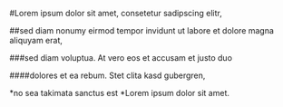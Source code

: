 #Lorem ipsum dolor sit amet, consetetur sadipscing elitr, 

##sed diam nonumy eirmod tempor invidunt ut labore et dolore magna aliquyam erat, 

###sed diam voluptua. At vero eos et accusam et justo duo 

####dolores et ea rebum. Stet clita kasd gubergren, 

*no sea takimata sanctus est 
    *Lorem ipsum dolor sit amet.
